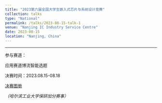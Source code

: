 ```yaml
---
title: "2023第六届全国大学生嵌入式芯片与系统设计竞赛"
collection: talks
type: "National"
permalink: /talks/2023-08-15-talk-1
venue: "Nanjing IC Industry Service Centre"
date: 2023-08-15
location: "Nanjing, China"
---
```


---

参与赛道：

应用赛道博流智能选题

决赛时间：2023.08.15-08.18

[决赛图册](https://as.alltuu.com/album/1617157559/1564601246/?from=link&menu=live)

*（哈尔滨工业大学保研加分赛事）*

